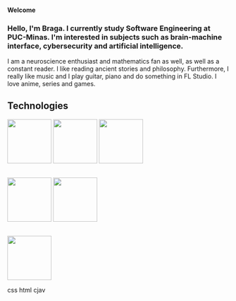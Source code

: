 #### Welcome

### Hello, I'm Braga. I currently study Software Engineering at PUC-Minas. I'm interested in subjects such as brain-machine interface, cybersecurity and artificial intelligence.

I am a neuroscience enthusiast and mathematics fan as well, as well as a constant reader. I like reading ancient stories and philosophy. Furthermore, I really like music and I play guitar, piano and do something in FL Studio. I love anime, series and games.

## Technologies 
<img height="100px" width="100px" src="https://user-images.githubusercontent.com/25181517/192106070-46255bcf-65e6-4c6b-a296-bf8d0d8fb2a7.png"/> <img height="100px" width="100px" src="https://cdn.jsdelivr.net/gh/devicons/devicon@latest/icons/cplusplus/cplusplus-original.svg" /> <img height="100px" width="100px" src="https://user-images.githubusercontent.com/25181517/121405384-444d7300-c95d-11eb-959f-913020d3bf90.png"/>
##
<img height="100px" width="100px" src="https://user-images.githubusercontent.com/25181517/192158954-f88b5814-d510-4564-b285-dff7d6400dad.png"/> <img height="100px" width="100px" src="https://cdn.jsdelivr.net/gh/devicons/devicon@latest/icons/bootstrap/bootstrap-original-wordmark.svg"/> 
##
<img height="100px" width="100px" src="https://cdn.jsdelivr.net/gh/devicons/devicon@latest/icons/arduino/arduino-original.svg" />

css
html
cjav
          
          
          

